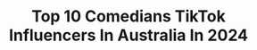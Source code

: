 ---
title: Top 10 Comedians TikTok Influencers In Australia In 2024
description: >-
  Find top comedians TikTok influencers in Australia in 2024. Most popular hashtags: #fyp #comedy #foryou #duet.
platform: TikTok
hits: 22
text_top: Identify the best TikTok influencers on inBeat.
text_bottom: inBeat aggregates 22 TikTok influencers like this in Australia for you to collaborate.
profiles:
  - username: "lewspears"
    fullname: >-
      Lewis Spears
    bio: >-
      CEO of being tall - Stand Up comedian from Australia - 500k on YouTube
    location: "Australia"
    followers: 70200
    engagement: 1830
    commentsToLikes: 0.019168
    id: ckbatps1dkajq0j23o7nx8zbo
    verified: true
    hashtags: "#melbourne, #spearsreeltalk, #gamestop, #gme"
  - username: "marcgallagher32"
    fullname: >-
      Gallagher
    bio: >-
      Comedian Insta: marcgallagher32 Snap: marcgallagher32 YT: goodallandgallagher
    location: "Australia"
    followers: 18100
    engagement: 1591
    commentsToLikes: 0.030229
    id: ckc90gr0mpuzu0j236g9w9rya
    verified: false
    hashtags: "#gallagher, #stitch, #repost, #howwemet"
  - username: "jjpantano"
    fullname: >-
      JJ Pantano
    bio: >-
      Comedian•Actor•Singer AGTAU-Golden Buzzer #AGT Champions acc mged by mum
    location: "Australia"
    followers: 10600
    engagement: 1678
    commentsToLikes: 0.057041
    id: ckahz49up1wv20i78kwrci92i
    verified: false
    hashtags: "#agt, #jjpantano, #howiemandel, #ausopen"
  - username: "luke.kidgell"
    fullname: >-
      luke.kidgell
    bio: >-
      Stand up comedian. Instagram: @lukekidgell Go subscribe on Youtube if ya want!
    location: "Australia"
    followers: 331200
    engagement: 1927
    commentsToLikes: 0.003711
    id: cka0wqf6j42920i78z84jepwd
    verified: false
    hashtags: "#standup, #australia, #standupcomedy, #comedy"
  - username: "thebuttsmarn"
    fullname: >-
      thebuttsmarn
    bio: >-
      Australian Comedian
    location: "Australia"
    followers: 229000
    engagement: 1611
    commentsToLikes: 0.009831
    id: ck8sbvt7o89zz0j78abz4meg7
    verified: true
    hashtags: "#duet, #pokemon, #fyp, #stitch"
  - username: "gabriel_rossi_comedian"
    fullname: >-
      Gabriel Rossi Comedy
    bio: >-
      Comedian from Melbourne. I’m GEN-X - from a time you could joke about anything
    location: "Australia"
    followers: 24700
    engagement: 764
    commentsToLikes: 0.188258
    id: ckbf0qow9mpwj0j230apwb7nd
    verified: false
    hashtags: "#melbourne, #sackdanandrews, #follow, #australia"
  - username: "rxme.v"
    fullname: >-
      r o m e
    bio: >-
      idk if I’m a softboi, a comedian or a dancer 21 | 🇵🇭 | AUS | NERVE dance crew
    location: "Australia"
    followers: 371000
    engagement: 2571
    commentsToLikes: 0.006417
    id: ck83zb5lszbyb0j78r34fo5kg
    verified: false
    hashtags: "#filipino, #kpop, #fyp, #bangbang"
  - username: "boy.by.da.sea"
    fullname: >-
      DUET PAGE! 🎥🎭
    bio: >-
      CEO OF DUET RN/DAD/WRITER/ACTOR CHAROT/COMEDIAN 🎥🎭 GOOD VIBES ONLY OK🇵🇭🇦🇺
    location: "Australia"
    followers: 71800
    engagement: 670
    commentsToLikes: 0.132391
    id: ckb1ar637z4en0j2392z9ego0
    verified: false
    hashtags: "#fyp, #foryou, #hugotnimars, #boybydasea"
  - username: "mynameisjosuha"
    fullname: >-
      My Name Is Josuha
    bio: >-
      🎤😁 COMEDIAN Josuha Taylor ⬇️ Social Media and ⬇️ Stand-Up Clips (Link Below)
    location: "Australia"
    followers: 80500
    engagement: 1707
    commentsToLikes: 0.021937
    id: ck81sy6hetzne0j7893t2p5d2
    verified: false
    hashtags: "#comedy, #australia, #foryoupage, #straya"
  - username: "grumpy_leanne"
    fullname: >-
      leanne🖤
    bio: >-
      Grumpy Comedian go follow my son @maitlandrd & @maitlanddevlin
    location: "Australia"
    followers: 60000
    engagement: 1347
    commentsToLikes: 0.015192
    id: ckbex439bh6370j231uznsvhn
    verified: false
    hashtags: "#blowthisup, #oldlady, #grumpy, #viral"
---